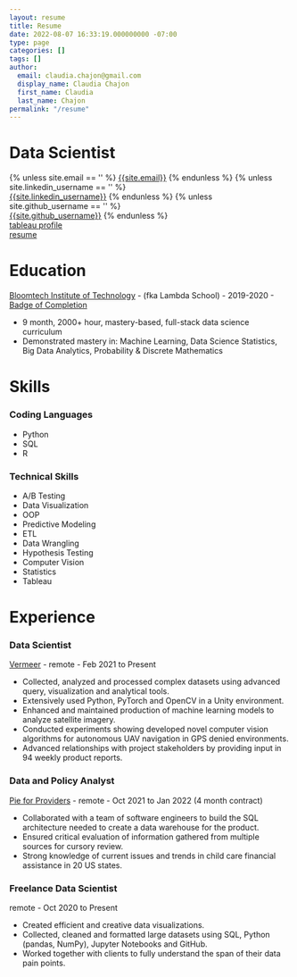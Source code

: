 ```yaml
---
layout: resume
title: Resume
date: 2022-08-07 16:33:19.000000000 -07:00
type: page
categories: []
tags: []
author:
  email: claudia.chajon@gmail.com
  display_name: Claudia Chajon
  first_name: Claudia
  last_name: Chajon
permalink: "/resume"
---
```


# Data Scientist

<div class="column is-full is-size-5">
{% unless site.email == '' %}
<a href="mailto:{{site.email}}" target="_blank" class="has-text-black"><i class="fas fa-envelope"></i> {{site.email}}</a>
{% endunless %}
{% unless site.linkedin_username == '' %}
<br />
<a href="http://www.linkedin.com/in/{{site.linkedin_username}}" target="_blank" class="has-text-black"><i class="fab fa-linkedin"></i> {{site.linkedin_username}}</a>
{% endunless %}
{% unless site.github_username == '' %}
<br />
<a href="http://www.github.com/{{site.github_username}}" target="_blank" class="has-text-black"><i class="fab fa-github"></i> {{site.github_username}}</a>
{% endunless %}
<br />
<a href="https://public.tableau.com/app/profile/claudia.chajon" target="_blank" class="has-text-black"><i class="fa fa-area-chart" aria-hidden="true"></i> tableau profile</a>
<br />
<a href="/assets/images/Claudia_Chajon.pdf" target="_blank" class="has-text-black"><i class="fa fa-download" aria-hidden="true"></i> resume</a>
</div>

# Education

[Bloomtech Institute of Technology](https://www.bloomtech.com/hire-from-bloomtech) - (fka Lambda School) - 2019-2020 - [Badge of Completion](https://www.credly.com/badges/3c7186dc-dfb8-4a22-b974-5c5b7ab5803e/public_url)

- 9 month, 2000+ hour, mastery-based, full-stack data science curriculum
- Demonstrated mastery in: Machine Learning, Data Science Statistics, Big Data Analytics, Probability & Discrete Mathematics

# Skills

### Coding Languages
- Python
- SQL
- R

### Technical Skills

- A/B Testing
- Data Visualization
- OOP
- Predictive Modeling
- ETL
- Data Wrangling
- Hypothesis Testing
- Computer Vision
- Statistics
- Tableau


# Experience

### Data Scientist

[Vermeer](https://www.getvermeer.com/) - remote - Feb 2021 to Present

- Collected, analyzed and processed complex datasets using advanced query, visualization and analytical tools.
- Extensively used Python, PyTorch and OpenCV in a Unity environment.
- Enhanced and maintained production of machine learning models to analyze satellite imagery.
- Conducted experiments showing developed novel computer vision algorithms for autonomous UAV navigation in GPS denied environments.
- Advanced relationships with project stakeholders by providing input in 94 weekly product reports.

### Data and Policy Analyst

[Pie for Providers](https://www.pieforproviders.com/) - remote - Oct 2021 to Jan 2022 (4 month contract)

- Collaborated with a team of software engineers to build the SQL architecture needed to create a data warehouse for the product.
- Ensured critical evaluation of information gathered from multiple sources for cursory review.
- Strong knowledge of current issues and trends in child care financial assistance in 20 US states.

### Freelance Data Scientist

remote - Oct 2020 to Present

- Created efficient and creative data visualizations.
- Collected, cleaned and formatted large datasets using SQL, Python (pandas, NumPy), Jupyter Notebooks and GitHub.
- Worked together with clients to fully understand the span of their data pain points.

